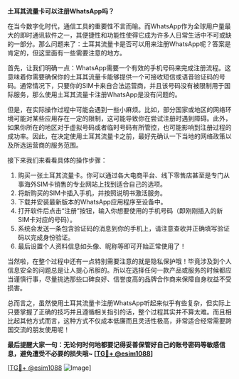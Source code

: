 **土耳其流量卡可以注册WhatsApp吗？**

在当今数字化时代，通信工具的重要性不言而喻。而WhatsApp作为全球用户量最大的即时通讯软件之一，其便捷性和功能性使得它成为许多人日常生活中不可或缺的一部分。那么问题来了：土耳其流量卡是否可以用来注册WhatsApp呢？答案是肯定的，但这里面有一些需要注意的地方。

首先，让我们明确一点：WhatsApp需要一个有效的手机号码来完成注册流程。这意味着你需要确保你的土耳其流量卡能够提供一个可接收短信或语音验证码的号码。通常情况下，只要你的SIM卡来自合法运营商，并且该号码没有被限制用于国际服务，那么使用土耳其流量卡注册WhatsApp是没有问题的。

但是，在实际操作过程中可能会遇到一些小麻烦。比如，部分国家或地区的网络环境可能对某些应用存在一定的限制，这可能导致你在尝试注册时遇到障碍。此外，如果你所在的地区对于虚拟号码或者临时号码有所管控，也可能影响到注册过程的成功率。因此，在决定使用土耳其流量卡之前，最好先确认一下当地的网络政策以及所选运营商的服务范围。

接下来我们来看看具体的操作步骤：

1. 购买一张土耳其流量卡。你可以通过各大电商平台、线下零售店甚至是专门从事海外SIM卡销售的专业网站上找到适合自己的选项。
2. 将新购买的SIM卡插入手机，并按照说明书激活服务。
3. 下载并安装最新版本的WhatsApp应用程序至设备中。
4. 打开软件后点击“注册”按钮，输入你想要使用的手机号码（即刚刚插入的新SIM卡对应的号码）。
5. 系统会发送一条包含验证码的消息到你的手机上，请注意查收并正确填写验证码以完成身份验证。
6. 最后设置个人资料信息如头像、昵称等即可开始正常使用了！

当然啦，在整个过程中还有一点特别需要注意的就是隐私保护哦！毕竟涉及到个人信息安全的问题总是让人提心吊胆的。所以在选择任何一款产品或服务的时候都应当谨慎行事，尽量挑选那些口碑良好、信誉度高的品牌合作商来保障自身权益不受损害。

总而言之，虽然使用土耳其流量卡注册WhatsApp听起来似乎有些复杂，但实际上只要掌握了正确的技巧并且遵循相关指引的话，整个过程其实并不算太难。而且相比起其他方式而言，这种方式不仅成本低廉而且灵活性极高，非常适合经常需要跨国交流的朋友使用呢！

**最后提醒大家一句：无论何时何地都要记得妥善保管好自己的账号密码等敏感信息，避免遭受不必要的损失哦~ [[TG💪+ @esim1088](https://t.me/s/esim1088)]**

[[TG💪+ @esim1088](https://t.me/s/esim1088) ![Image](https://i.postimg.cc/4NQfJmqS/Snipaste-2025-05-13-00-14-12.png)]